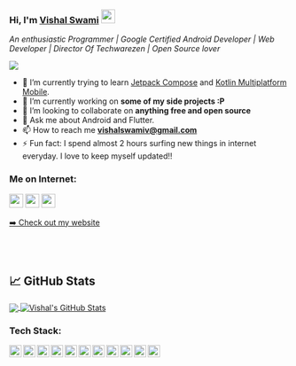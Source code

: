 ### Hi, I'm [Vishal Swami](https://androhive.in/) <img src="https://media.giphy.com/media/hvRJCLFzcasrR4ia7z/giphy.gif" width="25px">

*An enthusiastic Programmer | Google Certified Android Developer  | Web Developer | Director Of Techwarezen | Open Source lover*
<!--
**Ratheshprabakar/Ratheshprabakar** is a ✨ _special_ ✨ repository because its `README.md` (this file) appears on your GitHub profile.
-->

![](https://komarev.com/ghpvc/?username=Shashank02051997&color=brightgreen&style=flat)

- 🌱 I’m currently trying to learn [Jetpack Compose](https://developer.android.com/jetpack/compose) and [Kotlin Multiplatform Mobile](https://kotlinlang.org/lp/mobile/).
- 🔭 I’m currently working on **some of my side projects :P**
- 👯 I’m looking to collaborate on **anything free and open source**
- 💬 Ask me about Android and Flutter.
- 📫 How to reach me **vishalswamiv@gmail.com**
- ⚡ Fun fact: I spend almost 2 hours surfing new things in internet everyday. I love to keep myself updated!!

### Me on Internet:

<p><a href="https://twitter.com/vishalDroidx"><img src="https://img.shields.io/badge/twitter-%231DA1F2.svg?&style=for-the-badge&logo=twitter&logoColor=white" height=25></a> <a href="https://www.linkedin.com/in/vishalswami27/"><img src="https://img.shields.io/badge/linkedin-%230077B5.svg?&style=for-the-badge&logo=linkedin&logoColor=white" height=25></a> <a href="https://www.instagram.com/vishalswami__/"><img src="https://img.shields.io/badge/instagram-%23E4405F.svg?&style=for-the-badge&logo=instagram&logoColor=white" height=25></a> 
<p><a href="https://androhive.in">➡️ Check out my website</a></p>
<br />
<br />

## &#x1f4c8; GitHub Stats

<a href="https://github.com/vishaldroidx/vishalswamimain/">
  <img align="center" src="https://github-readme-stats.vercel.app/api/top-langs/?username=vishaldroidx&hide=java,html&title_color=ffffff&text_color=c9cacc&icon_color=2bbc8a&bg_color=1d1f21" />
</a>
<a href="https://github.com/vishaldroidx/vishalswamimain/">
  <img align="center" src="https://github-readme-stats.vercel.app/api?username=vishaldroidx&show_icons=true&line_height=27&count_private=true&title_color=ffffff&text_color=c9cacc&icon_color=2bbc8a&bg_color=1d1f21" alt="Vishal's GitHub Stats" />
</a>


### Tech Stack:

<img align="left" alt="shashank | pub" width="22px" src="https://cdn.jsdelivr.net/npm/simple-icons@v3/icons/android.svg" />
<img align="left" alt="shashank | pub" width="22px" src="https://cdn.jsdelivr.net/npm/simple-icons@v3/icons/java.svg" />
<img align="left" alt="shashank | pub" width="22px" src="https://cdn.jsdelivr.net/npm/simple-icons@v3/icons/kotlin.svg" />
<img align="left" alt="shashank | pub" width="22px" src="https://cdn.jsdelivr.net/npm/simple-icons@v3/icons/gradle.svg" />
<img align="left" alt="shashank | pub" width="22px" src="https://cdn.jsdelivr.net/npm/simple-icons@v3/icons/flutter.svg" />
<img align="left" alt="shashank | pub" width="22px" src="https://cdn.jsdelivr.net/npm/simple-icons@v3/icons/dart.svg" />
<img align="left" alt="shashank | pub" width="22px" src="https://cdn.jsdelivr.net/npm/simple-icons@v3/icons/jekyll.svg" />
<img align="left" alt="shashank | pub" width="22px" src="https://cdn.jsdelivr.net/npm/simple-icons@v3/icons/hugo.svg" />
<img align="left" alt="shashank | pub" width="22px" src="https://cdn.jsdelivr.net/npm/simple-icons@v3/icons/git.svg" />
<img align="left" alt="shashank | pub" width="22px" src="https://cdn.jsdelivr.net/npm/simple-icons@v3/icons/python.svg" />
<img align="left" alt="shashank | pub" width="22px" src="https://cdn.jsdelivr.net/npm/simple-icons@v3/icons/figma.svg" />
